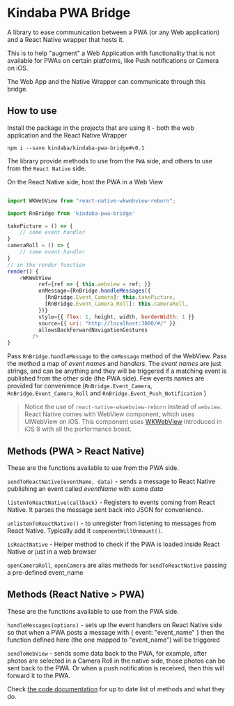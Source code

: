 # Kindaba PWA Bridge

A library to ease communication between a PWA (or any Web application) and a React Native wrapper that hosts it.

This is to help "augment" a Web Application with functionality that is not available for PWAs on certain platforms, like Push notifications or Camera on iOS.

The Web App and the Native Wrapper can communicate through this bridge.

## How to use

Install the package in the projects that are using it - both the web application and the React Native Wrapper

`npm i --save kindaba/kindaba-pwa-bridge#v0.1`

The library provide methods to use from the `PWA` side, and others to use from the `React Native` side.

On the React Native side, host the PWA in a Web View

```js

import WKWebView from "react-native-wkwebview-reborn";

import RnBridge from 'kindaba-pwa-bridge'

takePicture = () => {
    // some event handler
}
cameraRoll = () => {
    // some event handler
}
// in the render function
render() {
    <WKWebView
          ref={ref => { this.webview = ref; }}
          onMessage={RnBridge.handleMessages({
            [RnBridge.Event_Camera]: this.takePicture,
            [RnBridge.Event_Camera_Roll]: this.cameraRoll,
          })}
          style={{ flex: 1, height, width, borderWidth: 1 }}
          source={{ uri: "http://localhost:3000/#/" }}
          allowsBackForwardNavigationGestures
        />
}
```

Pass `RnBridge.handleMessage` to the `onMessage` method of the WebView. Pass the method a map of _event names_ and _handlers_. The _event names_ are just strings, and can be anything and they will be triggered if a matching event is published from the other side (the PWA side). Few events names are provided for convenience (`RnBridge.Event_Camera`, `RnBridge.Event_Camera_Roll` and `RnBridge.Event_Push_Notification` )

> Notice the use of `react-native-wkwebview-reborn` instead of `webview`. React Native comes with WebView component, which uses UIWebView on iOS. This component uses [WKWebView]((https://nshipster.com/wkwebview/)) introduced in iOS 8 with all the performance boost.

## Methods (PWA > React Native)

These are the functions available to use from the PWA side.

`sendToReactNative(eventName, data)` - sends a message to React Native publishing an event called _eventName_ with some _data_

`listenToReactNative(callback)` - Registers to events coming from React Native. It parses the message sent back into JSON for convenience.

`unlistenToReactNative()` - to unregister from listening to messages from React Native. Typically add it `componentWillUnmount()`.

`isReactNative` - Helper method to check if the PWA is loaded inside React Native or just in a web browser

`openCameraRoll`, `openCamera` are alias methods for `sendToReactNative` passing a pre-defined event_name

## Methods (React Native > PWA)

These are the functions available to use from the PWA side.

`handleMessages(options)` - sets up the event handlers on React Native side so that when a PWA posts a message with { event: "event_name" } then the function defined here (the one mapped to "event_name") will be triggered

`sendToWebView` -  sends some data back to the PWA, for example, after photos are selected in a Camera Roll in the native side, those photos can be sent back to the PWA. Or when a push notification is received, then this will forward it to the PWA.

Check [the code documentation](https://github.com/Kindaba/kindaba-pwa-bridge/blob/master/src/bridge.js) for up to date list of methods and what they do.